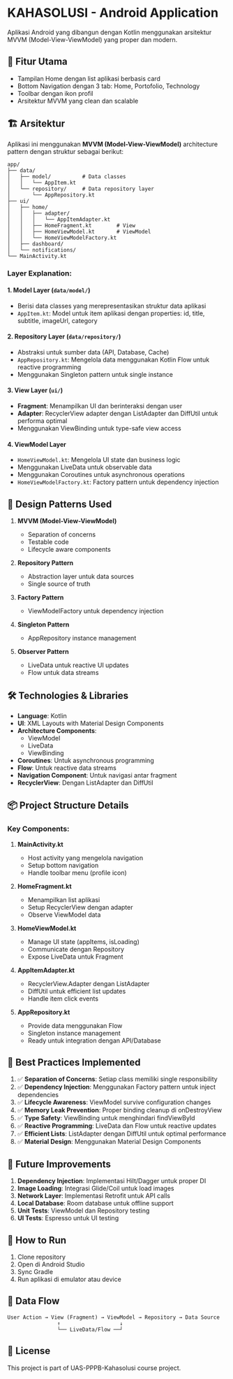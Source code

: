 # KAHASOLUSI - Android Application

Aplikasi Android yang dibangun dengan Kotlin menggunakan arsitektur MVVM (Model-View-ViewModel) yang proper dan modern.

## 📱 Fitur Utama

- Tampilan Home dengan list aplikasi berbasis card
- Bottom Navigation dengan 3 tab: Home, Portofolio, Technology
- Toolbar dengan ikon profil
- Arsitektur MVVM yang clean dan scalable

## 🏗️ Arsitektur

Aplikasi ini menggunakan **MVVM (Model-View-ViewModel)** architecture pattern dengan struktur sebagai berikut:

```
app/
├── data/
│   ├── model/          # Data classes
│   │   └── AppItem.kt
│   └── repository/     # Data repository layer
│       └── AppRepository.kt
├── ui/
│   ├── home/
│   │   ├── adapter/
│   │   │   └── AppItemAdapter.kt
│   │   ├── HomeFragment.kt        # View
│   │   ├── HomeViewModel.kt       # ViewModel
│   │   └── HomeViewModelFactory.kt
│   ├── dashboard/
│   └── notifications/
└── MainActivity.kt
```

### Layer Explanation:

#### 1. **Model Layer** (`data/model/`)
- Berisi data classes yang merepresentasikan struktur data aplikasi
- `AppItem.kt`: Model untuk item aplikasi dengan properties: id, title, subtitle, imageUrl, category

#### 2. **Repository Layer** (`data/repository/`)
- Abstraksi untuk sumber data (API, Database, Cache)
- `AppRepository.kt`: Mengelola data menggunakan Kotlin Flow untuk reactive programming
- Menggunakan Singleton pattern untuk single instance

#### 3. **View Layer** (`ui/`)
- **Fragment**: Menampilkan UI dan berinteraksi dengan user
- **Adapter**: RecyclerView adapter dengan ListAdapter dan DiffUtil untuk performa optimal
- Menggunakan ViewBinding untuk type-safe view access

#### 4. **ViewModel Layer**
- `HomeViewModel.kt`: Mengelola UI state dan business logic
- Menggunakan LiveData untuk observable data
- Menggunakan Coroutines untuk asynchronous operations
- `HomeViewModelFactory.kt`: Factory pattern untuk dependency injection

## 🎨 Design Patterns Used

1. **MVVM (Model-View-ViewModel)**
   - Separation of concerns
   - Testable code
   - Lifecycle aware components

2. **Repository Pattern**
   - Abstraction layer untuk data sources
   - Single source of truth

3. **Factory Pattern**
   - ViewModelFactory untuk dependency injection

4. **Singleton Pattern**
   - AppRepository instance management

5. **Observer Pattern**
   - LiveData untuk reactive UI updates
   - Flow untuk data streams

## 🛠️ Technologies & Libraries

- **Language**: Kotlin
- **UI**: XML Layouts with Material Design Components
- **Architecture Components**:
  - ViewModel
  - LiveData
  - ViewBinding
- **Coroutines**: Untuk asynchronous programming
- **Flow**: Untuk reactive data streams
- **Navigation Component**: Untuk navigasi antar fragment
- **RecyclerView**: Dengan ListAdapter dan DiffUtil

## 📦 Project Structure Details

### Key Components:

1. **MainActivity.kt**
   - Host activity yang mengelola navigation
   - Setup bottom navigation
   - Handle toolbar menu (profile icon)

2. **HomeFragment.kt**
   - Menampilkan list aplikasi
   - Setup RecyclerView dengan adapter
   - Observe ViewModel data

3. **HomeViewModel.kt**
   - Manage UI state (appItems, isLoading)
   - Communicate dengan Repository
   - Expose LiveData untuk Fragment

4. **AppItemAdapter.kt**
   - RecyclerView.Adapter dengan ListAdapter
   - DiffUtil untuk efficient list updates
   - Handle item click events

5. **AppRepository.kt**
   - Provide data menggunakan Flow
   - Singleton instance management
   - Ready untuk integration dengan API/Database

## 🎯 Best Practices Implemented

1. ✅ **Separation of Concerns**: Setiap class memiliki single responsibility
2. ✅ **Dependency Injection**: Menggunakan Factory pattern untuk inject dependencies
3. ✅ **Lifecycle Awareness**: ViewModel survive configuration changes
4. ✅ **Memory Leak Prevention**: Proper binding cleanup di onDestroyView
5. ✅ **Type Safety**: ViewBinding untuk menghindari findViewById
6. ✅ **Reactive Programming**: LiveData dan Flow untuk reactive updates
7. ✅ **Efficient Lists**: ListAdapter dengan DiffUtil untuk optimal performance
8. ✅ **Material Design**: Menggunakan Material Design Components

## 🚀 Future Improvements

1. **Dependency Injection**: Implementasi Hilt/Dagger untuk proper DI
2. **Image Loading**: Integrasi Glide/Coil untuk load images
3. **Network Layer**: Implementasi Retrofit untuk API calls
4. **Local Database**: Room database untuk offline support
5. **Unit Tests**: ViewModel dan Repository testing
6. **UI Tests**: Espresso untuk UI testing

## 📝 How to Run

1. Clone repository
2. Open di Android Studio
3. Sync Gradle
4. Run aplikasi di emulator atau device

## 🔄 Data Flow

```
User Action → View (Fragment) → ViewModel → Repository → Data Source
                ↑                   ↓
                └── LiveData/Flow ──┘
```

## 📄 License

This project is part of UAS-PPPB-Kahasolusi course project.
